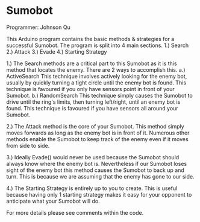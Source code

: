 # Sumobot
Programmer: Johnson Qu

This Arduino program contains the basic methods & strategies for a successful Sumobot. The program is split into 4 main sections.
1.) Search
2.) Attack
3.) Evade
4.) Starting Strategy

1.) The Search methods are a critical part to this Sumobot as it is this method that locates the enemy. There are 2 ways to accomplish this.
  a.) ActiveSearch
    This technique involves actively looking for the enemy bot, usually by quickly turning a tight circle until the enemy bot is found. This technique is favoured if you only have sensors point in front of your Sumobot.
  b.) RandomSearch
    This technique simply causes the Sumobot to drive until the ring's limits, then turning left/right, until an enemy bot is found. This technique is favoured if you have sensors all around your Sumobot.

2.) The Attack method is the core of your Sumobot. This method simply moves forwards as long as the enemy bot is in front of it. Numerous other methods enable the Sumobot to keep track of the enemy even if it moves from side to side.

3.) Ideally Evade() would never be used because the Sumobot should always know where the enemy bot is. Nevertheless if our Sumobot loses sight of the enemy bot this method causes the Sumobot to back up and turn. This is because we are assuming that the enemy has gone to our side.

4.) The Starting Strategy is entirely up to you to create. This is useful because having only 1 starting strategy makes it easy for your opponent to anticipate what your Sumobot will do.


For more details please see comments within the code.
